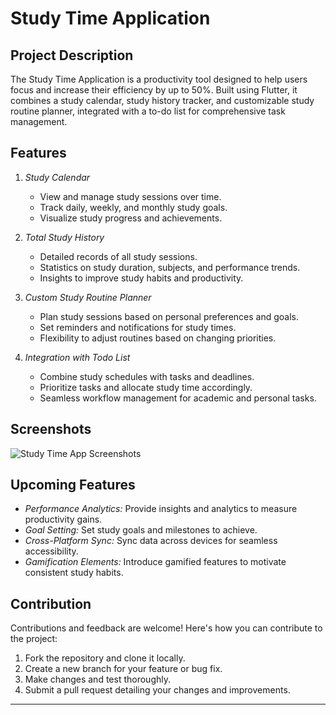 # Study Time Application

## Project Description
The Study Time Application is a productivity tool designed to help users focus and increase their efficiency by up to 50%. Built using Flutter, it combines a study calendar, study history tracker, and customizable study routine planner, integrated with a to-do list for comprehensive task management.

## Features
1. *Study Calendar*
   - View and manage study sessions over time.
   - Track daily, weekly, and monthly study goals.
   - Visualize study progress and achievements.

2. *Total Study History*
   - Detailed records of all study sessions.
   - Statistics on study duration, subjects, and performance trends.
   - Insights to improve study habits and productivity.

3. *Custom Study Routine Planner*
   - Plan study sessions based on personal preferences and goals.
   - Set reminders and notifications for study times.
   - Flexibility to adjust routines based on changing priorities.

4. *Integration with Todo List*
   - Combine study schedules with tasks and deadlines.
   - Prioritize tasks and allocate study time accordingly.
   - Seamless workflow management for academic and personal tasks.

## Screenshots
![Study Time App Screenshots](study_time_app_screenshots.png)

## Upcoming Features
- *Performance Analytics:* Provide insights and analytics to measure productivity gains.
- *Goal Setting:* Set study goals and milestones to achieve.
- *Cross-Platform Sync:* Sync data across devices for seamless accessibility.
- *Gamification Elements:* Introduce gamified features to motivate consistent study habits.

## Contribution
Contributions and feedback are welcome! Here's how you can contribute to the project:

1. Fork the repository and clone it locally.
2. Create a new branch for your feature or bug fix.
3. Make changes and test thoroughly.
4. Submit a pull request detailing your changes and improvements.



---

